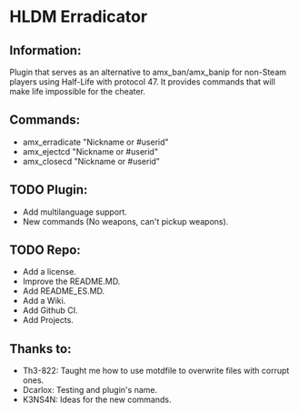 # HLDM Erradicator
## Information:
Plugin that serves as an alternative to amx_ban/amx_banip for non-Steam players using Half-Life with protocol 47. It provides commands that will make life impossible for the cheater.

## Commands:
- amx_erradicate "Nickname or #userid"
- amx_ejectcd "Nickname or #userid"
- amx_closecd "Nickname or #userid"

## TODO Plugin:
- Add multilanguage support.
- New commands (No weapons, can't pickup weapons).

## TODO Repo:
- Add a license.
- Improve the README.MD.
- Add README_ES.MD.
- Add a Wiki.
- Add Github CI.
- Add Projects.

## Thanks to:
- Th3-822: Taught me how to use motdfile to overwrite files with corrupt ones.
- Dcarlox: Testing and plugin's name.
- K3NS4N: Ideas for the new commands.